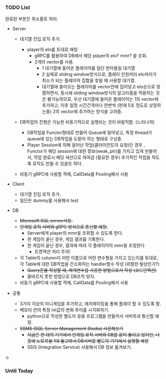 ### TODO List

완료된 부분은 취소줄로 처리.

- Server
  
  - 대기열 진입 로직 추가.
    
    - player의 elo를 토대로 매칭
      - gRPC를 활용하여 DB에서 해당 player의 elo? mmr? 을 조회.
      - 2개의 vector를 사용.
        - 1 대기열에 들어온 플레이어를 일단 받아들일 대기열
        - 2 실제로 sliding window방식으로, 플레이 인원끼리 elo차이가 최소가 되는 플레이어 집합을 찾을 때 사용할 대기열.
        - 대기열에 들어오는 플레이어를 vector안에 집어넣고 elo순으로 정렬하면서, 동시에 sliding window방식의 알고리즘을 적용하는 것은 불가능하므로, 우선 대기열에 들어온 플레이어는 1의 vector에 추가하고, 이후 일정 시간간격마다 한번씩 (현재 5초 정도로 상정하는중) 2의 vector에 추가하는 방식을 고려중.
  
  - DB작업의 진행은 가능한 비동기적으로 실행되는 것이 바람직함. (느리니까)
    
    - DB작업을 Functor형태로 만들어 Queue에 밀어넣고, 특정 thread가 queue에 있는 DB작업을 도맡아 하는 형태로 구상중.
    - Player Session에 의해 일어난 작업(클라이언트의 요청)인 경우 , Functor가 해당 session에 대한 정보(weak_ptr)를 가지고 있게 만들어서, 작업 완료시 해당 세션으로 하여금 (필요한 경우) 추가적인 작업을 하도록 로직도 만들 수 있을듯 하다.
  
  - 비동기 gRPC에 사용할 객체, CallData를 Pooling해서 사용

- Client
  
  - 대기열 진입 로직 추가.
  - 일단은 dummy를 사용해서 test

- DB
  
  - ~~Microsoft SQL server사용.~~
  - ~~인게임 로직 서버와 gRPC 방식으로 통신할 예정.~~
    - Server에게 player의 mmr을 조회할 수 있도록 한다.
    - 한 게임이 끝난 경우, 게임 결과를 기록한다.
    - 한 게임이 끝난 경우, 결과에 따라 각 플레이어의 mmr을 조정한다
      - 트랜잭션 처리 주의!
  - 각 Table의 column이 어떤 이름으로 어떤 변수형을 가지고 있는지를 토대로, 각 Table에 대한 DB작업을 간소화하는 handler함수 작성 (위험한 발상인가?) 
    - ~~Query문을 작성할 때, 매개변수를 사용한 방법으로서 작성 (코드인젝션)~~
    - 올바르지 못한 방법으로 DB조작 방지.
  - 비동기 gRPC에 사용할 객체, CallData를 Pooling해서 사용

- 공통
  
  - 3가지 이상의 미니게임을 추가하고, 매치메이킹을 통해 플레이 할 수 있도록 함.
  - 메모리 안의 특정 int값의 변화 추이를 시각화하기.
    - python으로 작성한 별도의 응용 프로그램을 만들어서 서버측과 통신할 예정.
  - ~~SSMS (SQL Server Management Studio) 사용해보기~~
    - ~~지금은 한 대의 기기에서 인게임 로직 서버와 DB를 같이 돌리고 있지만, 나중에 노트북을 1대 들고와서 DB서버를 별도의 기기에서 실행할 예정~~
    - SSIS (Integration Service) 사용해서 DB 정보 옮겨보기.

ㅇ

### Until Today
